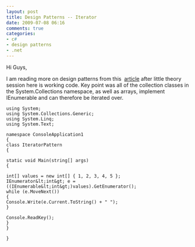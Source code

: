 ```yaml
---
layout: post
title: Design Patterns -- Iterator
date: 2009-07-08 06:16
comments: true
categories:
- c#
- design patterns
- .net
---
```

Hi Guys,

I am reading more on design patterns from this  <a title="Read This" href="http://msdn.microsoft.com/en-us/magazine/cc188707.aspx" target="_blank">article</a> after little theory session here is working code. Key point was all of the collection classes in the System.Collections namespace, as well as arrays, implement IEnumerable and can therefore be iterated over.

	using System;
	using System.Collections.Generic;
	using System.Linq;
	using System.Text;

	namespace ConsoleApplication1
	{
	class IteratorPattern
	{

	static void Main(string[] args)
	{

	int[] values = new int[] { 1, 2, 3, 4, 5 };
	IEnumerator&lt;int&gt; e = ((IEnumerable&lt;int&gt;)values).GetEnumerator();
	while (e.MoveNext())
	{
	Console.Write(e.Current.ToString() + " ");
	}

	Console.ReadKey();
	}
	}

	}


